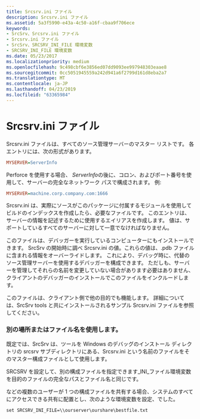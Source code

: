 ```yaml
---
title: Srcsrv.ini ファイル
description: Srcsrv.ini ファイル
ms.assetid: 5a3f5990-e43a-4c50-a16f-cbaa9f706ece
keywords:
- SrcSrv、Srcsrv.ini ファイル
- Srcsrv.ini ファイル
- SrcSrv、SRCSRV_INI_FILE 環境変数
- SRCSRV_INI_FILE 環境変数
ms.date: 05/23/2017
ms.localizationpriority: medium
ms.openlocfilehash: 9c498cbf6e3856ed07dd9093ee997948303eaae8
ms.sourcegitcommit: 0cc5051945559a242d941a6f2799d161d8eba2a7
ms.translationtype: MT
ms.contentlocale: ja-JP
ms.lasthandoff: 04/23/2019
ms.locfileid: "63365984"
---
```

# <a name="the-srcsrvini-file"></a>Srcsrv.ini ファイル


Srcsrv.ini ファイルは、すべてのソース管理サーバーのマスター リストです。 各エントリには、次の形式があります。

```ini
MYSERVER=ServerInfo
```

Perforce を使用する場合、 *ServerInfo*の後に、コロン、およびポート番号を使用して、サーバーの完全なネットワーク パスで構成されます。 例:

```ini
MYSERVER=machine.corp.company.com:1666
```

Srcsrv.ini は、実際にソースがこのパッケージに付属するモジュールを使用してビルドのインデックスを作成したら、必要なファイルです。 このエントリは、サーバーの情報を記述するために使用するエイリアスを作成します。 値は、サポートしているすべてのサーバーに対して一意でなければなりません。

このファイルは、デバッガーを実行しているコンピューターにもインストールできます。 SrcSrv の開始時に調べ Srcsrv.ini の値。これらの値は、.pdb ファイルに含まれる情報をオーバーライドします。 これにより、デバッグ時に、代替のソース管理サーバーを使用するデバッガーを構成できます。 ただしも、サーバーを管理してそれらの名前を変更していない場合があります必要はありません、クライアントのデバッガーのインストールでこのファイルをインクルードします。

このファイルは、クライアント側で他の目的でも機能します。 詳細については、SrcSrv tools と共にインストールされるサンプル Srcsrv.ini ファイルを参照してください。

### <a name="span-idusingadifferentlocationorfilenamespanspan-idusingadifferentlocationorfilenamespanusing-a-different-location-or-file-name"></a><span id="using_a_different_location_or_file_name"></span><span id="USING_A_DIFFERENT_LOCATION_OR_FILE_NAME"></span>別の場所またはファイル名を使用します。

既定では、SrcSrv は、ツールを Windows のデバッグのインストール ディレクトリの srcsrv サブディレクトリにある、Srcsrv.ini という名前のファイルをそのマスター構成ファイルとして使用します。

SRCSRV を設定して、別の構成ファイルを指定できます\_INI\_ファイル環境変数を目的のファイルの完全なパスとファイル名と同じです。

などの複数のユーザーが 1 つの構成ファイルを共有する場合、システムのすべてにアクセスできる共有に配置とし、次のような環境変数を設定、でした。

```console
set SRCSRV_INI_FILE=\\ourserver\ourshare\bestfile.txt
```

 

 





